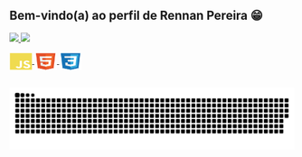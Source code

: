## Bem-vindo(a) ao perfil de Rennan Pereira 😁

 <div>
  <a href="https://github.com/RennanPereira">
  <img height="180em" src="https://github-readme-stats.vercel.app/api?username=RennanPereira&show_icons=true&theme=tokyonight&include_all_commits=true&count_private=true"/>
  <img height="180em" src="https://github-readme-stats.vercel.app/api/top-langs/?username=RennanPereira&layout=compact&langs_count=6&theme=tokyonight"/>
</div>
<div style="display: inline_block"><br>
  <img align="center" alt="Js" height="30" width="40" src="https://raw.githubusercontent.com/devicons/devicon/master/icons/javascript/javascript-plain.svg">
  <img align="center" alt="HTML" height="30" width="40" src="https://raw.githubusercontent.com/devicons/devicon/master/icons/html5/html5-original.svg">
  <img align="center" alt="CSS" height="30" width="40" src="https://raw.githubusercontent.com/devicons/devicon/master/icons/css3/css3-original.svg">
</div>
 
<br>
 
 <div>
  
  ![Snake animation](https://github.com/RennanPereira/RennanPereira/blob/output/github-contribution-grid-snake.svg)
  
 </div>
